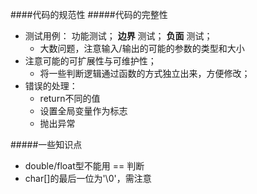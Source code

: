 ####代码的规范性
#####代码的完整性
- 测试用例： 功能测试； **边界** 测试； **负面** 测试；
	- 大数问题，注意输入/输出的可能的参数的类型和大小
- 注意可能的可扩展性与可维护性；
	- 将一些判断逻辑通过函数的方式独立出来，方便修改；
- 错误的处理：
	- return不同的值
	- 设置全局变量作为标志
	- 抛出异常

	
	
	
#####一些知识点
- double/float型不能用 == 判断
- char[]的最后一位为'\0'，需注意